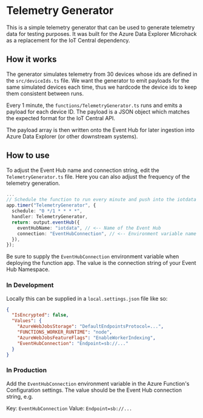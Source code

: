 # Telemetry Generator

This is a simple telemetry generator that can be used to generate telemetry data for testing purposes. It was built for the Azure Data Explorer Microhack as a replacement for the IoT Central dependency.

## How it works

The generator simulates telemetry from 30 devices whose ids are defined in the `src/deviceIds.ts` file. We want the generator to emit payloads for the same simulated devices each time, thus we hardcode the device ids to keep them consistent between runs.

Every 1 minute, the `functions/TelemetryGenerator.ts` runs and emits a payload for each device ID. The payload is a JSON object which matches the expected format for the IoT Central API.

The payload array is then written onto the Event Hub for later ingestion into Azure Data Explorer (or other downstream systems).

## How to use

To adjust the Event Hub name and connection string, edit the `TelemetryGenerator.ts` file. Here you can also adjust the frequency of the telemetry generation.

```typescript
...
// Schedule the function to run every minute and push into the iotdata Event Hub.
app.timer("TelemetryGenerator", {
  schedule: "0 */1 * * * *",
  handler: TelemetryGenerator,
  return: output.eventHub({
    eventHubName: "iotdata", // <-- Name of the Event Hub
    connection: "EventHubConnection", // <-- Environment variable name (Connection String)
  }),
});
```

Be sure to supply the `EventHubConnection` environment variable when deploying the function app. The value is the connection string of your Event Hub Namespace.

### In Development

Locally this can be supplied in a `local.settings.json` file like so:

```json
{
  "IsEncrypted": false,
  "Values": {
    "AzureWebJobsStorage": "DefaultEndpointsProtocol=...",
    "FUNCTIONS_WORKER_RUNTIME": "node",
    "AzureWebJobsFeatureFlags": "EnableWorkerIndexing",
    "EventHubConnection": "Endpoint=sb://..."
  }
}
```

### In Production

Add the `EventHubConnection` environment variable in the Azure Function's Configuration settings. The value should be the Event Hub connection string, e.g.

Key: `EventHubConnection`
Value: `Endpoint=sb://...`
